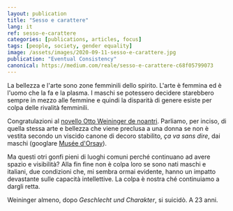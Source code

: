 ```yaml
---
layout: publication
title: "Sesso e carattere"
lang: it
ref: sesso-e-carattere
categories: [publications, articles, focus]
tags: [people, society, gender equality]
image: /assets/images/2020-09-11-sesso-e-carattere.jpg
publication: "Eventual Consistency"
canonical: https://medium.com/reale/sesso-e-carattere-c68f05799073
---
```


La bellezza e l'arte sono zone femminili dello spirito. L'arte è femmina ed è l'uomo che la fa e la plasma. I maschi se potessero decidere starebbero sempre in mezzo alle femmine e quindi la disparità di genere esiste per colpa delle rivalità femminili.

Congratulazioni al [novello Otto Weininger de noantri](https://www.facebook.com/InArteMorgan/posts/3362883203772410). Parliamo, per inciso, di quella stessa arte e bellezza che viene preclusa a una donna se non è vestita secondo un viscido canone di decoro stabilito, *ça va sans dire*, dai maschi (googlare [Musée d'Orsay](https://www.bbc.com/news/world-europe-54099251)).

Ma questi otri gonfi pieni di luoghi comuni perché continuano ad avere spazio e visibilità? Alla fin fine non è colpa loro se sono nati maschi e italiani, due condizioni che, mi sembra ormai evidente, hanno un impatto devastante sulle capacità intellettive. La colpa è nostra ché continuiamo a dargli retta.

Weininger almeno, dopo *Geschlecht und Charakter*, si suicidò. A 23 anni.
